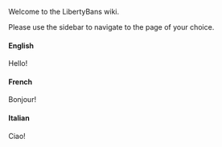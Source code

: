 Welcome to the LibertyBans wiki.

Please use the sidebar to navigate to the page of your choice.

<!-- tabs:start -->

#### **English**

Hello!

#### **French**

Bonjour!

#### **Italian**

Ciao!

<!-- tabs:end -->
